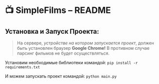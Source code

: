 # 📺 SimpleFilms – README
## Установка и Запуск Проекта:
> На сервере, _устройстве на котором запускается проект_, должен быть установлен браузер **Google Chrome!**
> В противном случае парсинг фильмов не будет осуществляться.

Установим необходимые библиотеки командой:
``pip install -r requirements.txt``

И можем запускать проект командой:
``python main.py``